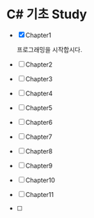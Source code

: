 # C# 기초 Study

- [x]  Chapter1

    프로그래밍을 시작합시다.

- [ ]  Chapter2
- [ ]  Chapter3
- [ ]  Chapter4
- [ ]  Chapter5
- [ ]  Chapter6
- [ ]  Chapter7
- [ ]  Chapter8
- [ ]  Chapter9
- [ ]  Chapter10
- [ ]  Chapter11
- [ ]